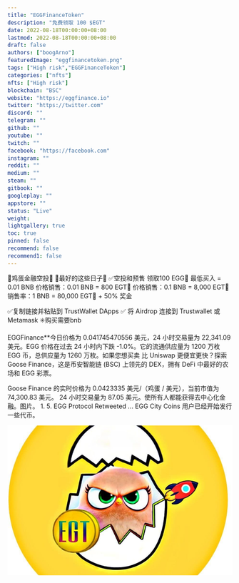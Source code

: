 ```yaml
---
title: "EGGFinanceToken"
description: "免费领取 100 $EGT"
date: 2022-08-18T00:00:00+08:00
lastmod: 2022-08-18T00:00:00+08:00
draft: false
authors: ["boogArno"]
featuredImage: "eggfinancetoken.png"
tags: ["High risk","EGGFinanceToken"]
categories: ["nfts"]
nfts: ["High risk"]
blockchain: "BSC"
website: "https://eggfinance.io"
twitter: "https://twitter.com"
discord: ""
telegram: ""
github: ""
youtube: ""
twitch: ""
facebook: "https://facebook.com"
instagram: ""
reddit: ""
medium: ""
steam: ""
gitbook: ""
googleplay: ""
appstore: ""
status: "Live"
weight: 
lightgallery: true
toc: true
pinned: false
recommend: false
recommend1: false
---
```


🚀鸡蛋金融空投🐣
🐣最好的这些日子🐣
✅空投和预售
领取100 EGG🐣
最低买入 = 0.01 BNB
价格销售：0.01 BNB = 800 EGT🐣
价格销售：0.1 BNB = 8,000 EGT🐣
销售率：1 BNB = 80,000 EGT🐣 + 50% 奖金

✅复制链接并粘贴到 TrustWallet DApps
✅ 将 Airdrop 连接到 Trustwallet 或 Metamask
✳️购买需要bnb

EGGFinance**今日价格为 0.041745470556 美元，24 小时交易量为 22,341.09 美元。EGG 价格在过去 24 小时内下跌 -1.0%。它的流通供应量为 1200 万枚 EGG 币，总供应量为 1260 万枚。如果您想买卖 比 Uniswap 更便宜更快？探索 Goose Finance，这是币安智能链 (BSC) 上领先的 DEX，拥有 DeFi 中最好的农场和 EGG 彩票。

Goose Finance 的实时价格为 0.0423335 美元/（鸡蛋 / 美元），当前市值为 74,300.83 美元。 24 小时交易量为 87.05 美元。使所有人都能获得去中心化金融。图片。 1. 5. EGG Protocol Retweeted ... EGG City Coins 用户已经开始发行一些代币。

![eggfinancetokenfree100egtairdrop-dapp-high-risk-bsc-image1_86d18f5e33d0217c43e23b8fb09a37ac](eggfinancetokenfree100egtairdrop-dapp-high-risk-bsc-image1_86d18f5e33d0217c43e23b8fb09a37ac.png)